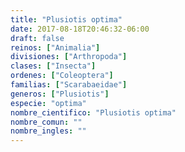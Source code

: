 ```yaml
---
title: "Plusiotis optima"
date: 2017-08-18T20:46:32-06:00
draft: false
reinos: ["Animalia"]
divisiones: ["Arthropoda"]
clases: ["Insecta"]
ordenes: ["Coleoptera"]
familias: ["Scarabaeidae"]
generos: ["Plusiotis"]
especie: "optima"
nombre_cientifico: "Plusiotis optima"
nombre_comun: ""
nombre_ingles: ""
---
```

